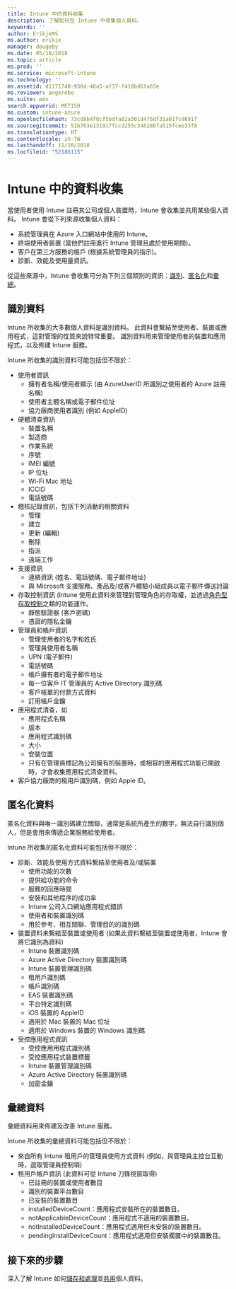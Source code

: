 ```yaml
---
title: Intune 中的資料收集
description: 了解如何在 Intune 中收集個人資料。
keywords: ''
author: ErikjeMS
ms.author: erikje
manager: dougeby
ms.date: 05/18/2018
ms.topic: article
ms.prod: ''
ms.service: microsoft-intune
ms.technology: ''
ms.assetid: d1171740-936d-46a5-af37-f418bd6fa63e
ms.reviewer: angerobe
ms.suite: ems
search.appverid: MET150
ms.custom: intune-azure
ms.openlocfilehash: 73cd8b4f0cf5bdfa02a301d476df31a01fc9691f
ms.sourcegitcommit: 51b763e131917fccd255c346286fa515fcee33f0
ms.translationtype: HT
ms.contentlocale: zh-TW
ms.lasthandoff: 11/20/2018
ms.locfileid: "52186115"
---
```

# <a name="data-collection-in-intune"></a>Intune 中的資料收集

當使用者使用 Intune 註冊其公司或個人裝置時，Intune 會收集並共用某些個人資料。 Intune 會從下列來源收集個人資料：

- 系統管理員在 Azure 入口網站中使用的 Intune。
- 終端使用者裝置 (當他們註冊進行 Intune 管理且處於使用期間)。
- 客戶在第三方服務的帳戶 (根據系統管理員的指示)。
- 診斷、效能及使用量資訊。

從這些來源中，Intune 會收集可分為下列三個類別的資訊：[識別](#identified-data)、[匿名化](#pseudonymized-data)和[彙總](#aggregated-data)。

## <a name="identified-data"></a>識別資料

Intune 所收集的大多數個人資料是識別資料。 此資料會繫結至使用者、裝置或應用程式，這對管理的性質來說特常重要。 識別資料用來管理使用者的裝置和應用程式，以及佈建 Intune 服務。

Intune 所收集的識別資料可能包括但不限於： 

- 使用者資訊
    - 擁有者名稱/使用者顯示 (由 AzureUserID 所識別之使用者的 Azure 註冊名稱)
    - 使用者主體名稱或電子郵件位址
    - 協力廠商使用者識別 (例如 AppleID)
- 硬體清查資訊
    - 裝置名稱
    - 製造商
    - 作業系統
    - 序號
    - IMEI 編號
    - IP 位址
    - Wi-Fi Mac 地址
    - ICCID
    - 電話號碼
- 稽核記錄資訊，包括下列活動的相關資料
    - 管理
    - 建立
    - 更新 (編輯)
    - 刪除
    - 指派
    - 遠端工作
- 支援資訊
    - 連絡資訊 (姓名、電話號碼、電子郵件地址)
    - 與 Microsoft 支援服務、產品及/或客戶體驗小組成員以電子郵件傳送討論
- 存取控制資訊 (Intune 使用此資料來管理對管理角色的存取權，並透過[角色型存取控制](role-based-access-control.md)之類的功能運作。
    - 靜態驗證器 (客戶密碼)
    - 憑證的隱私金鑰 
- 管理員和帳戶資訊
    - 管理使用者的名字和姓氏
    - 管理員使用者名稱
    - UPN (電子郵件)
    - 電話號碼
    - 帳戶擁有者的電子郵件地址
    - 每一位客戶 IT 管理員的 Active Directory 識別碼
    - 客戶帳單的付款方式資料
    - 訂用帳戶金鑰
- 應用程式清查，如
    - 應用程式名稱
    - 版本
    - 應用程式識別碼
    - 大小
    - 安裝位置
    - 只有在管理員標記為公司擁有的裝置時，或相容的應用程式功能已開啟時，才會收集應用程式清查資料。  
- 客戶協力廠商的租用戶識別碼，例如 Apple ID。 

## <a name="pseudonymized-data"></a>匿名化資料

匿名化資料與唯一識別碼建立關聯，通常是系統所產生的數字，無法自行識別個人，但是會用來傳遞企業服務給使用者。 

Intune 所收集的匿名化資料可能包括但不限於： 

- 診斷、效能及使用方式資料繫結至使用者及/或裝置
    - 使用功能的次數
    - 提供給功能的命令
    - 服務的回應時間
    - 安裝和其他程序的成功率
    - Intune 公司入口網站應用程式錯誤
    - 使用者和裝置識別碼
    - 用於參考、相互關聯、管理目的的識別碼 
- 裝置資料未繫結至裝置或使用者 (如果此資料繫結至裝置或使用者，Intune 會將它識別為資料)
    - Intune 裝置識別碼
    - Azure Active Directory 裝置識別碼
    - Intune 裝置管理識別碼
    - 租用戶識別碼
    - 帳戶識別碼
    - EAS 裝置識別碼
    - 平台特定識別碼
    - iOS 裝置的 AppleID
    - 適用於 Mac 裝置的 Mac 位址
    - 適用於 Windows 裝置的 Windows 識別碼
- 受控應用程式資訊
    - 受控應用用程式識別碼
    - 受控應用程式裝置標籤
    - Intune 裝置管理識別碼
    - Azure Active Directory 裝置識別碼
    - 加密金鑰

## <a name="aggregated-data"></a>彙總資料

彙總資料用來佈建及改善 Intune 服務。 

Intune 所收集的彙總資料可能包括但不限於： 

- 來自所有 Intune 租用戶的管理員使用方式資料 (例如，與管理員主控台互動時，選取管理員控制項)
- 租用戶帳戶資訊 (此資料可從 Intune 刀鋒視窗取得)
    - 已註冊的裝置或使用者數目
    - 識別的裝置平台數目  
    - 已安裝的裝置數目
    - installedDeviceCount：應用程式安裝所在的裝置數目。
    - notApplicableDeviceCount：應用程式不適用的裝置數目。
    - notInstalledDeviceCount：應用程式適用但未安裝的裝置數目。
    - pendingInstallDeviceCount：應用程式適用但安裝擱置中的裝置數目。
    
## <a name="next-steps"></a>接下來的步驟

深入了解 Intune 如何[儲存和處理](privacy-data-store-process.md)並[共用](privacy-data-secure-share.md)個人資料。 
